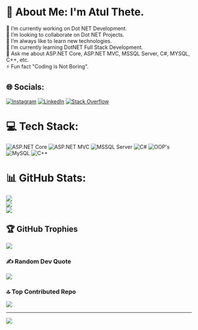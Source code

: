 # 💫 About Me: I'm Atul Thete.
🔭 I’m currently working on Dot NET Development.<br>👯 I’m looking to collaborate on Dot NET Projects.<br>🤝 I’m always like to learn new technologies.<br>🌱 I’m currently learning DotNET Full Stack Development.<br>💬 Ask me about ASP.NET Core, ASP.NET MVC, MSSQL Server, C#, MYSQL, C++, etc.<br>⚡ Fun fact "Coding is Not Boring".


## 🌐 Socials:
[![Instagram](https://img.shields.io/badge/Instagram-%23E4405F.svg?logo=Instagram&logoColor=white)](https://instagram.com/2003_atul_27) [![LinkedIn](https://img.shields.io/badge/LinkedIn-%230077B5.svg?logo=linkedin&logoColor=white)](https://linkedin.com/in/atul-thete-27012003) [![Stack Overflow](https://img.shields.io/badge/-Stackoverflow-FE7A16?logo=stack-overflow&logoColor=white)](https://stackoverflow.com/users/22294165) 

# 💻 Tech Stack:
![ASP.NET Core](https://img.shields.io/badge/ASP.NET%20Core-%230769AD.svg?style=for-the-badge&logo=ASP.NET%20Core&logoColor=white) ![ASP.NET MVC](https://img.shields.io/badge/ASP.NET%20MVC-%23150458.svg?style=for-the-badge&logo=ASP.NET%20MVC&logoColor=white) ![MSSQL Server](https://img.shields.io/badge/MSSQL%20Server-%23013243.svg?style=for-the-badge&logo=MSSQL%20Server&logoColor=white) ![C#](https://img.shields.io/badge/C#-003545.svg?style=for-the-badge&logo=C#&logoColor=white)  ![OOP's](https://img.shields.io/badge/OOP's-%2331A8FF.svg?style=for-the-badge&logo=OOP's&logoColor=white) ![MySQL](https://img.shields.io/badge/mysql-%2300f.svg?style=for-the-badge&logo=mysql&logoColor=white) ![C++](https://img.shields.io/badge/java-%23ED8B00.svg?style=for-the-badge&logo=java&logoColor=white)
# 📊 GitHub Stats:
![](https://github-readme-stats.vercel.app/api?username=ATULTHETE27&theme=monokai&hide_border=false&include_all_commits=false&count_private=false)<br/>
![](https://github-readme-streak-stats.herokuapp.com/?user=ATULTHETE27&theme=monokai&hide_border=false)<br/>
![](https://github-readme-stats.vercel.app/api/top-langs/?username=ATULTHETE27&theme=monokai&hide_border=false&include_all_commits=false&count_private=false&layout=compact)

## 🏆 GitHub Trophies
![](https://github-profile-trophy.vercel.app/?username=ATULTHETE27&theme=radical&no-frame=false&no-bg=true&margin-w=4)

### ✍️ Random Dev Quote
![](https://quotes-github-readme.vercel.app/api?type=vetical&theme=radical)

### 🔝 Top Contributed Repo
![](https://github-contributor-stats.vercel.app/api?username=ATULTHETE27&limit=5&theme=darkhub&combine_all_yearly_contributions=true)

---
[![](https://visitcount.itsvg.in/api?id=ATULTHETE27&icon=1&color=4)](https://visitcount.itsvg.in)

<!-- Proudly created with GPRM ( https://gprm.itsvg.in ) -->
